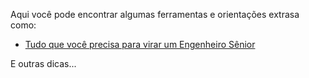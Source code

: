 Aqui você pode encontrar algumas ferramentas e orientações extrasa como:

- [Tudo que você precisa para virar um Engenheiro Sênior](https://github.com/jordan-cutler/path-to-senior-engineer-handbook)

E outras dicas...
